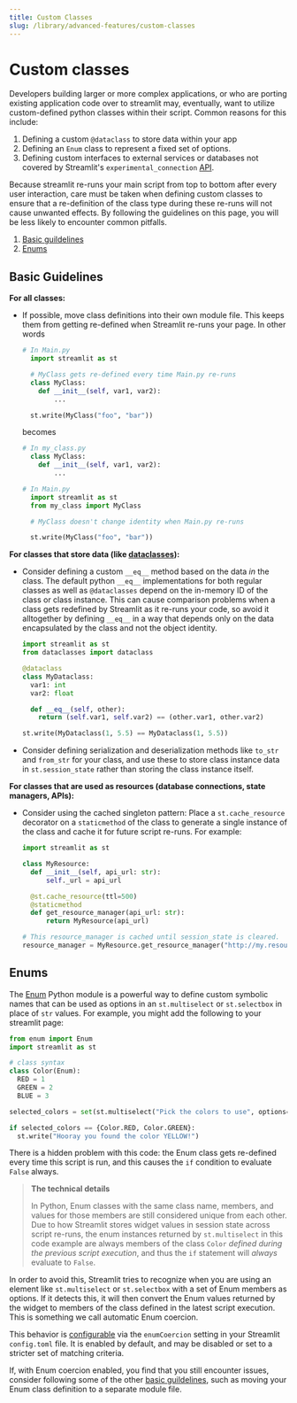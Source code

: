 ```yaml
---
title: Custom Classes
slug: /library/advanced-features/custom-classes
---
```


# Custom classes

Developers building larger or more complex applications, or who are porting existing application code over to streamlit may, eventually, want to utilize custom-defined python classes within their script. Common reasons for this include:

1. Defining a custom `@dataclass` to store data within your app
2. Defining an `Enum` class to represent a fixed set of options.
3. Defining custom interfaces to external services or databases not covered by Streamlit's `experimental_connection` [API](/library/api-reference/connections/st.experimental_connection).

Because streamlit re-runs your main script from top to bottom after every user interaction, care must be taken when defining custom classes to ensure that a re-definition of the class type during these re-runs will not cause unwanted effects. By following the guidelines on this page, you will be less likely to encounter common pitfalls.

<Collapse title="Table of contents" expanded={true}>

1. [Basic guildelines](#basic-guidelines)
2. [Enums](#enums)

</Collapse>

## Basic Guidelines

**For all classes:**

- If possible, move class definitions into their own module file. This keeps them from getting re-defined when Streamlit re-runs your page.
  In other words

  ```python
  # In Main.py
    import streamlit as st

    # MyClass gets re-defined every time Main.py re-runs
    class MyClass:
      def __init__(self, var1, var2):
          ...

    st.write(MyClass("foo", "bar"))
  ```

  becomes

  ```python
  # In my_class.py
    class MyClass:
      def __init__(self, var1, var2):
          ...

  # In Main.py
    import streamlit as st
    from my_class import MyClass

    # MyClass doesn't change identity when Main.py re-runs

    st.write(MyClass("foo", "bar"))
  ```

**For classes that store data (like [dataclasses](https://docs.python.org/3/library/dataclasses.html)):**

- Consider defining a custom `__eq__` method based on the data _in_ the class. The default python `__eq__` implementations for both regular
  classes as well as `@dataclasses` depend on the in-memory ID of the class or class instance. This can cause comparison problems when a class gets redefined by Streamlit as it re-runs your code, so avoid it alltogether by defining `__eq__` in a way that depends only on the data encapsulated by the class and not the object identity.

  ```python
  import streamlit as st
  from dataclasses import dataclass

  @dataclass
  class MyDataclass:
    var1: int
    var2: float

    def __eq__(self, other):
      return (self.var1, self.var2) == (other.var1, other.var2)

  st.write(MyDataclass(1, 5.5) == MyDataclass(1, 5.5))
  ```

- Consider defining serialization and deserialization methods like `to_str` and `from_str` for your class, and use these to store class instance data in `st.session_state` rather than storing the class instance itself.

**For classes that are used as resources (database connections, state managers, APIs):**

- Consider using the cached singleton pattern: Place a `st.cache_resource` decorator on a `staticmethod` of the class to generate a single
  instance of the class and cache it for future script re-runs. For example:

  ```python
  import streamlit as st

  class MyResource:
    def __init__(self, api_url: str):
        self._url = api_url

    @st.cache_resource(ttl=500)
    @staticmethod
    def get_resource_manager(api_url: str):
        return MyResource(api_url)

  # This resource_manager is cached until session_state is cleared.
  resource_manager = MyResource.get_resource_manager("http://my.resource.io/api/")
  ```

## Enums

The [Enum](https://docs.python.org/3/library/enum.html) Python module is a powerful way to define custom symbolic names that can be used as options in an
`st.multiselect` or `st.selectbox` in place of `str` values. For example, you
might add the following to your streamlit page:

```python
from enum import Enum
import streamlit as st

# class syntax
class Color(Enum):
  RED = 1
  GREEN = 2
  BLUE = 3

selected_colors = set(st.multiselect("Pick the colors to use", options=Color))

if selected_colors == {Color.RED, Color.GREEN}:
  st.write("Hooray you found the color YELLOW!")
```

There is a hidden problem with this code: the Enum class gets re-defined every
time this script is run, and this causes the `if` condition to evaluate `False`
always.

> **The technical details**
>
> In Python, Enum classes with the same class name, members, and values for those members are still considered unique from each other. Due to how Streamlit stores widget values in session state across script re-runs, the enum instances returned by `st.multiselect` in this code example are always members of the class `Color` _defined during the previous script execution_, and thus the `if` statement will _always_ evaluate to `False`.

In order to avoid this, Streamlit tries to recognize when you are using
an element like `st.multiselect` or `st.selectbox` with a set of Enum members as
options. If it detects this, it will then convert the Enum values returned by the
widget to members of the class defined in the latest script execution. This is something we call automatic Enum coercion.

This behavior is [configurable](https://docs.streamlit.io/library/advanced-features/configuration) via the `enumCoercion` setting in your Streamlit
`config.toml` file. It is enabled by default, and may be disabled or set to a stricter set of matching criteria.

If, with Enum coercion enabled, you find that you still encounter issues, consider following some of the other [basic guildelines](#basic-guidelines), such as moving your Enum class definition to a separate module file.
